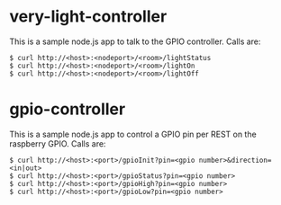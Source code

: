 # very-light-controller

This is a sample node.js app to talk to the GPIO controller. Calls are:

```
$ curl http://<host>:<nodeport>/<room>/lightStatus
$ curl http://<host>:<nodeport>/<room>/lightOn
$ curl http://<host>:<nodeport>/<room>/lightOff
```

# gpio-controller

This is a sample node.js app to control a GPIO pin per REST on the raspberry GPIO. Calls are:

```
$ curl http://<host>:<port>/gpioInit?pin=<gpio number>&direction=<in|out>
$ curl http://<host>:<port>/gpioStatus?pin=<gpio number>
$ curl http://<host>:<port>/gpioHigh?pin=<gpio number>
$ curl http://<host>:<port>/gpioLow?pin=<gpio number>
```
